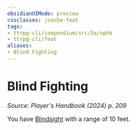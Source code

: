 ```yaml
---
obsidianUIMode: preview
cssclasses: json5e-feat
tags:
- ttrpg-cli/compendium/src/5e/xphb
- ttrpg-cli/feat
aliases:
- Blind Fighting
---
```

# Blind Fighting
*Source: Player's Handbook (2024) p. 209*  

You have [Blindsight](Інструменти%20ДМ/CLI/rules/senses.md#Blindsight) with a range of 10 feet.